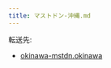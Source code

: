 ```yaml
---
title: マストドン-沖縄.md
---
```

<div>

転送先:

-   [okinawa-mstdn.okinawa](/Okinawa-mstdn.okinawa "Okinawa-mstdn.okinawa")

</div>

<div>

</div>
